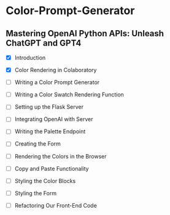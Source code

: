 # Color-Prompt-Generator

## Mastering OpenAI Python APIs: Unleash ChatGPT and GPT4

- [X] Introduction
- [X] Color Rendering in Colaboratory
- [ ] Writing a Color Prompt Generator
- [ ] Writing a Color Swatch Rendering Function
- [ ] Setting up the Flask Server
- [ ] Integrating OpenAI with Server
- [ ] Writing the Palette Endpoint
- [ ] Creating the Form
- [ ] Rendering the Colors in the Browser
- [ ] Copy and Paste Functionality
- [ ] Styling the Color Blocks
- [ ] Styling the Form
- [ ] Refactoring Our Front-End Code
  